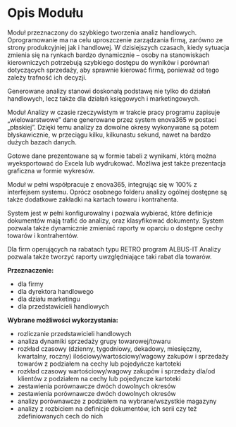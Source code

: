 # Opis Modułu
Moduł przeznaczony do szybkiego tworzenia analiz handlowych. Oprogramowanie ma na celu uproszczenie zarządzania firmą, zarówno ze strony produkcyjniej jak i handlowej. W dzisiejszych czasach, kiedy sytuacja zmienia się na rynkach bardzo dynamicznie – osoby na stanowiskach kierowniczych potrzebują szybkiego dostępu do wyników i porównań dotyczących sprzedaży, aby sprawnie kierować firmą, ponieważ od tego zależy trafność ich decyzji. <br />

Generowane analizy stanowi doskonałą podstawę nie tylko do działań handlowych, lecz także dla działań księgowych i marketingowych. <br />

Moduł Analizy w czasie rzeczywistym w trakcie pracy programu zapisuje „wielowarstwowe” dane generowane przez system enova365 w postaci „płaskiej”. Dzięki temu analizy za dowolne okresy wykonywane są potem błyskawicznie, w przeciągu kilku, kilkunastu sekund, nawet na bardzo dużych bazach danych.<br />

Gotowe dane prezentowane są w formie tabeli z wynikami, którą można wyeksportować do Excela lub wydrukować. Możliwa jest także prezentacja graficzna w formie wykresów.<br />

Moduł w pełni współpracuje z enova365, integrując się w 100% z interfejsem systemu. Oprócz osobnego folderu analizy ogólnej dostępne są także dodatkowe zakładki na kartach towaru i kontrahenta. <br />

System jest w pełni konfigurowalny i pozwala wybierać, które definicje dokumentów mają trafić do analizy, oraz klasyfikować dokumenty. System pozwala także dynamicznie zmieniać raporty w oparciu o dostępne cechy towarów i kontrahentów. <br />

Dla firm operujących na rabatach typu RETRO program ALBUS-IT Analizy pozwala także tworzyć raporty uwzględniające taki rabat dla towarów.<br /> 

<b>Przeznaczenie:</b>
<ul>
<li>dla firmy</li>
<li>dla dyrektora handlowego</li>
<li>dla działu marketingu</li>
<li>dla przedstawicieli handlowych</li>
</ul>

<b>Wybrane możliwości wykorzystania:</b>
<ul>
<li>rozliczanie przedstawicieli handlowych</li>
<li>analiza dynamiki sprzedaży grupy towarowej/towaru
</li>
<li>rozkład czasowy (dzienny, tygodniowy, dekadowy, miesięczny, kwartalny, roczny) ilościowy/wartościowy/wagowy zakupów i sprzedaży towarów z podziałem na cechy lub pojedyńcze kartoteki</li>
<li>rozkład czasowy wartościowy/wagowy zakupów i sprzedaży dla/od klientów z podziałem na cechy lub pojedyncze kartoteki</li>
<li>zestawienia porównawcze dwóch dowolnych okresów</li>
<li>zestawienia porównawcze dwóch dowolnych okresów</li>
<li>analizy porównawcze z podziałem na wybrane/wszystkie magazyny</li>
<li>analizy z rozbiciem na definicje dokumentów, ich serii czy też zdefiniowanych cech do nich</li>
</ul>
